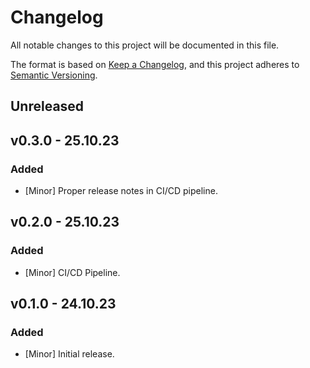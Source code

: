 # Changelog
All notable changes to this project will be documented in this file.

The format is based on [Keep a Changelog](https://keepachangelog.com/en/1.0.0/),
and this project adheres to [Semantic Versioning](https://semver.org/spec/v2.0.0.html).

## Unreleased

## v0.3.0 - 25.10.23
### Added
- [Minor] Proper release notes in CI/CD pipeline.

## v0.2.0 - 25.10.23
### Added
- [Minor] CI/CD Pipeline.

## v0.1.0 - 24.10.23
### Added
- [Minor] Initial release.
